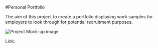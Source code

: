 #Personal Portfolio

The aim of this project to create a portfolio displaying work samples for employers to look through for potential recruitment purposes.

![Project Mock-up image](./asset/project-mockup.jpg)

Link: 